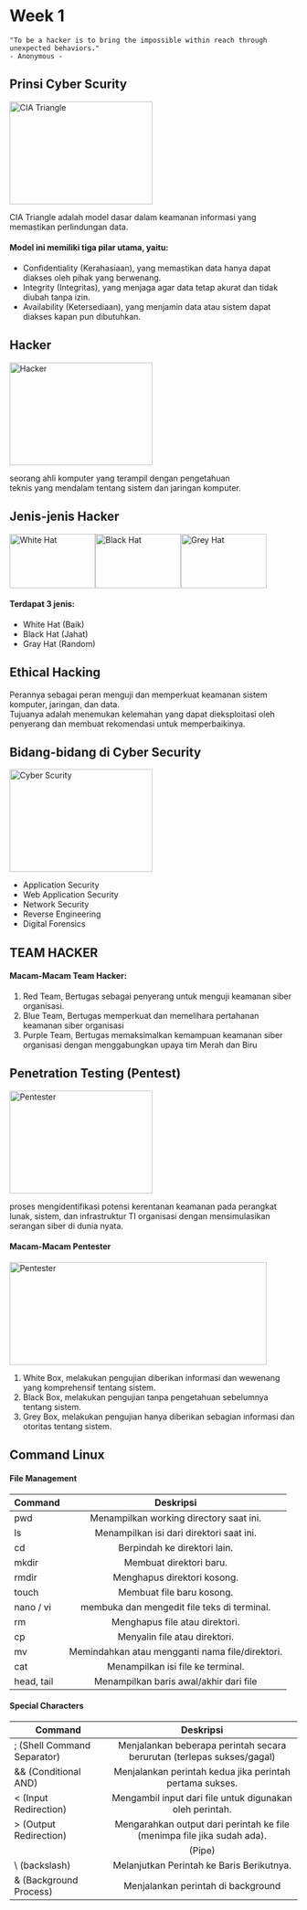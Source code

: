 # Week 1 

```quote
"To be a hacker is to bring the impossible within reach through unexpected behaviors."
- Anonymous -
```

## Prinsi Cyber Scurity
<img src="https://cdn.prod.website-files.com/5ff66329429d880392f6cba2/66a372b4a3d814c4fc284041_63fdd44daa2d3e1f527b40e7_CIA%2520Triad.jpeg" height="180" width="250" alt="CIA Triangle"></img>
<p>
    CIA Triangle adalah model dasar dalam keamanan informasi yang memastikan perlindungan data.
</p>
<h4>Model ini memiliki tiga pilar utama, yaitu:</h4>
<ul>
    <li>Confidentiality (Kerahasiaan), yang memastikan data hanya dapat diakses oleh pihak yang berwenang.</li>
    <li>Integrity (Integritas), yang menjaga agar data tetap akurat dan tidak diubah tanpa izin.</li>
    <li>Availability (Ketersediaan), yang menjamin data atau sistem dapat diakses kapan pun dibutuhkan.</li>
</ul>

## Hacker
<img src="https://blob.cloudcomputing.id/images/9bdd42f5-25f6-478c-89ea-7390ef5b9b07/ilustrasi-hacker-2-l-min.jpg" height="180" width="250" alt="Hacker"></img>
<p>
seorang ahli komputer yang terampil dengan pengetahuan<br>
teknis yang mendalam tentang sistem dan jaringan komputer.
</p>

## Jenis-jenis Hacker
<img src="https://m.media-amazon.com/images/I/61+mF6xaj+L._AC_UY1100_.jpg" height="95" width="150" alt="White Hat"><img src="https://m.media-amazon.com/images/I/51ud9APHxnL._AC_UY1000_.jpg" height="95" width="150" alt="Black Hat"><img src="https://m.media-amazon.com/images/I/619QT9rWdfL._AC_UY1000_.jpg" height="95" width="150" alt="Grey Hat"></img>
<h4>Terdapat 3 jenis: </h4>
<ul>
    <li>White Hat (Baik)</li>
    <li>Black Hat (Jahat)</li>
    <li>Gray Hat (Random)</li>
</ul>

## Ethical Hacking
<p>
    Perannya sebagai peran menguji dan memperkuat keamanan sistem komputer, jaringan, dan data.<br>
    Tujuanya adalah menemukan kelemahan yang dapat dieksploitasi oleh penyerang dan membuat rekomendasi untuk memperbaikinya.
</p>

## Bidang-bidang di Cyber Security
<img src="https://www.linknet.id/files/photos/shares/article/cyber%20security.jpg" height="180" width="250" alt="Cyber Scurity"></img>
<ul>
    <li>Application Security</li>
    <li>Web Application Security</li>
    <li>Network Security</li>
    <li>Reverse Engineering</li>
    <li>Digital Forensics</li>
</ul>

## TEAM HACKER
<h4>Macam-Macam Team Hacker: </h4>
<ol>
    <li>Red Team, Bertugas sebagai penyerang untuk menguji keamanan siber organisasi.</li>
    <li>Blue Team, Bertugas memperkuat dan memelihara pertahanan keamanan siber organisasi</li>
    <li>Purple Team, Bertugas memaksimalkan kemampuan keamanan siber organisasi dengan menggabungkan upaya tim Merah dan Biru</li>
</ol>

## Penetration Testing (Pentest)
<img src="https://computerone.com.au/wp-content/uploads/2020/02/Penetration-Testing-Main.jpg" height="180" width="250" alt="Pentester"></img>
<p>
    proses mengidentifikasi potensi kerentanan keamanan pada perangkat lunak, sistem, dan infrastruktur TI organisasi dengan mensimulasikan serangan siber di dunia nyata.
</p>

<h4>Macam-Macam Pentester</h4>
<img src="https://images.javatpoint.com/tutorial/software-testing/images/greybox-testing.png" height="180" width="450" alt="Pentester"></img>
<ol>
    <li>White Box, melakukan pengujian diberikan informasi dan wewenang yang komprehensif tentang sistem.</li>
    <li>Black Box, melakukan pengujian tanpa pengetahuan sebelumnya tentang sistem.</li>
    <li>Grey Box, melakukan pengujian hanya diberikan sebagian informasi dan otoritas tentang sistem.</li>
</ol>

## Command Linux
<h4>File Management</h4>

| **Command** | **Deskripsi** |
| --- |:---:|
| pwd | Menampilkan working directory saat ini. |
| ls | Menampilkan isi dari direktori saat ini. |
| cd | Berpindah ke direktori lain. |
| mkdir | Membuat direktori baru. |
| rmdir | Menghapus direktori kosong. |
| touch | Membuat file baru kosong. |
| nano / vi | membuka dan mengedit file teks di terminal. |
| rm | Menghapus file atau direktori. |
| cp | Menyalin file atau direktori. |
| mv | Memindahkan atau mengganti nama file/direktori. |
| cat | Menampilkan isi file ke terminal. |
| head, tail | Menampilkan baris awal/akhir dari file |

<h4>Special Characters</h4>

| **Command** | **Deskripsi** |
| --- |:---:|
| ; (Shell Command Separator) | Menjalankan beberapa perintah secara berurutan (terlepas sukses/gagal) |
| && (Conditional AND) | Menjalankan perintah kedua jika perintah pertama sukses. |
| < (Input Redirection) | Mengambil input dari file untuk digunakan oleh perintah. |
| > (Output Redirection) | Mengarahkan output dari perintah ke file (menimpa file jika sudah ada). |
| | (Pipe) | Mengalirkan output dari satu perintah ke input perintah berikutnya. |
| \ (backslash) | Melanjutkan Perintah ke Baris Berikutnya. |
| & (Background Process) | Menjalankan perintah di background |

